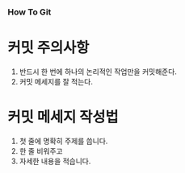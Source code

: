 ### How To Git

# 커밋 주의사항
1. 반드시 한 번에 하나의 논리적인 작업만을 커밋해준다.
2. 커밋 메세지를 잘 적는다.

# 커밋 메세지 작성법
1. 첫 줄에 명확히 주제를 씁니다.
2. 한 줄 비워주고
3. 자세한 내용을 적습니다.